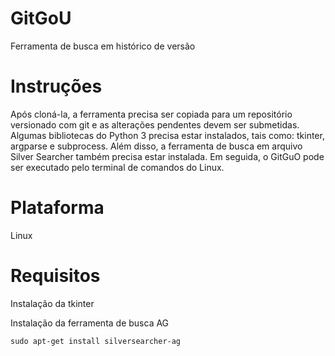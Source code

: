 # GitGoU
Ferramenta de busca em histórico de versão

# Instruções
Após cloná-la, a ferramenta precisa ser copiada para um repositório versionado com git e as alterações pendentes devem ser submetidas. Algumas bibliotecas do Python 3 precisa estar instalados, tais como: tkinter, argparse e subprocess. Além disso, a ferramenta de busca em arquivo Silver Searcher também precisa estar instalada. Em seguida, o GitGuO pode ser executado pelo terminal de comandos do Linux.

# Plataforma
  Linux

# Requisitos
  Instalação da tkinter
  
  Instalação da ferramenta de busca AG
  
    sudo apt-get install silversearcher-ag
